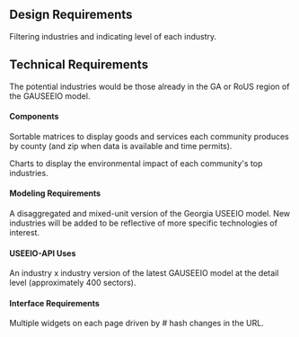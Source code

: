 ## Design Requirements

Filtering industries and indicating level of each industry.

## Technical Requirements

The potential industries would be those already in the GA or RoUS region of the GAUSEEIO model.

#### Components

Sortable matrices to display goods and services each community produces by county (and zip when data is available and time permits).

Charts to display the environmental impact of each community's top industries.

#### Modeling Requirements

A disaggregated and mixed-unit version of the Georgia USEEIO model. 
New industries will be added to be reflective of more specific technologies of interest.

#### USEEIO-API Uses

An industry x industry version of the latest GAUSEEIO model at the detail level (approximately 400 sectors).

#### Interface Requirements

Multiple widgets on each page driven by # hash changes in the URL.